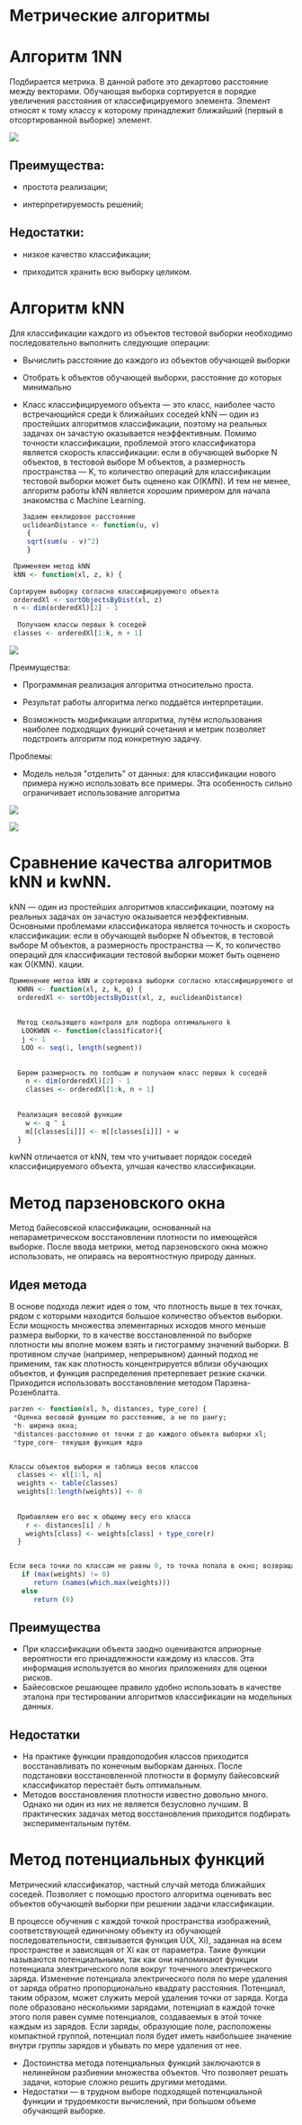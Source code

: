 
# Метрические алгоритмы
# Алгоритм 1NN
Подбирается метрика. В данной работе это декартово расстояние между векторами.
Обучающая выборка сортируется в порядке увеличения расстояния от классифицируемого элемента.
Элемент относят к тому классу к которому принадлежит ближайший (первый в отсортированной выборке) элемент.

<p><img src= "1NN.jpg">
  
## Преимущества:

* простота реализации;

* интерпретируемость решений;

## Недостатки:

* низкое качество классификации;

* приходится хранить всю выборку целиком.

# Алгоритм kNN
Для классификации каждого из объектов тестовой выборки необходимо последовательно выполнить следующие операции:

* Вычислить расстояние до каждого из объектов обучающей выборки

* Отобрать k объектов обучающей выборки, расстояние до которых минимально

* Класс классифицируемого объекта — это класс, наиболее часто встречающийся среди k ближайших соседей
kNN — один из простейших алгоритмов классификации, поэтому на реальных задачах он зачастую оказывается неэффективным. Помимо точности классификации, проблемой этого классификатора является скорость классификации: если в обучающей выборке N объектов, в тестовой выборе M объектов, а размерность пространства — K, то количество операций для классификации тестовой выборки может быть оценено как O(K*M*N). И тем не менее, алгоритм работы kNN является хорошим примером для начала знакомства с Machine Learning.


   
  ``` R
  Задаем евклидовое расстояние
  uclideanDistance <- function(u, v)
   {
   sqrt(sum(u - v)^2)
   }
   ``` 
   
``` R
 Применяем метод kNN 
 kNN <- function(xl, z, k) {    
 
Сортируем выборку согласно классифицируемого объекта     
 orderedXl <- sortObjectsByDist(xl, z)     
 n <- dim(orderedXl)[2] - 1         
 
  Получаем классы первых k соседей    
 classes <- orderedXl[1:k, n + 1] 
```


<p><img src= "photofacefun_com_1539847206.jpg">

Преимущества:

* Программная реализация алгоритма относительно проста.

* Результат работы алгоритма легко поддаётся интерпретации. 

* Возможность модификации алгоритма, путём использования наиболее подходящих функций сочетания и метрик позволяет подстроить алгоритм под конкретную задачу.

Проблемы:

* Модель нельзя "отделить" от данных: для классификации нового примера нужно использовать все примеры. Эта особенность сильно ограничивает использование алгоритма


<p><img src= "loo.png">
  <p><img src= "kwnn.png">

# Сравнение качества алгоритмов kNN и kwNN.
kNN — один из простейших алгоритмов классификации, поэтому на реальных задачах он зачастую оказывается неэффективным. Основными проблемами классификатора  является точность и скорость классификации: если в обучающей выборке N объектов, в тестовой выборе M объектов, а размерность пространства — K, то количество операций для классификации тестовой выборки может быть оценено как O(KMN).
кации.

```R
Применение метоа kNN и сортировка выборки согласно классифицируемого объекта и ррасстояния
  KWNN <- function(xl, z, k, q) { 
  orderedXl <- sortObjectsByDist(xl, z, euclideanDistance)
 
 
  Метод скользящего контроля для подбора оптимального k
   LOOKWNN <- function(classificator){                    
   j <- 1
   LOO <- seq(1, length(segment))
  
  
  Берем размерность по толбцам и получаем класс первых k соседей
    n <- dim(orderedXl)[2] - 1 
    classes <- orderedXl[1:k, n + 1]
  
  
  Реализация весовой функции
    w <- q ^ i                                             
    m[[classes[i]]] <- m[[classes[i]]] + w                  
  }
```
kwNN отличается от kNN, тем что учитывает порядок соседей классифицируемого объекта, улчшая качество классификации.

# Метод парзеновского окна 
Метод байесовской классификации, основанный на непараметрическом восстановлении плотности по имеющейся выборке. 
После ввода метрики, метод парзеновского окна можно использовать, не опираясь на вероятностную природу данных. 
## Идея метода 
В основе подхода лежит идея о том, что плотность выше в тех точках, рядом с которыми находится большое количество объектов выборки. 
Если мощность множества элементарных исходов много меньше размера выборки, то в качестве восстановленной по выборке плотности мы вполне можем взять и гистограмму значений выборки. 
В противном случае (например, непрерывном) данный подход не применим, так как плотность концентрируется вблизи обучающих объектов, и функция распределения претерпевает резкие скачки. Приходится использовать восстановление методом Парзена-Розенблатта. 

```R
parzen <- function(xl, h, distances, type_core) {
 *Оценка весовой функции по расстоянию, а не по рангу; 
 *h- ширина окна; 
 *distances-расстояние от точки z до каждого объекта выборки xl;
 *type_core- текущая функция ядра


Классы объектов выборки и таблица весов классов
  classes <- xl[1:l, n] 
  weights <- table(classes) 
  weights[1:length(weights)] <- 0
  
  
  Прибавляем его вес к общему весу его класса
    r <- distances[i] / h
    weights[class] <- weights[class] + type_core(r) 
  }


Если веса точки по классам не равны 0, то точка попала в окно; возвращаем класс с максимальным весом 
   if (max(weights) != 0) 
      return (names(which.max(weights))) 
   else
      return (0) 
```



## Преимущества 
* При классификации объекта заодно оцениваются априорные вероятности его принадлежности каждому из классов. Эта информация используется во многих приложениях для оценки рисков.
* Байесовское решающее правило удобно использовать в качестве эталона при тестировании алгоритмов классификации на модельных данных.
## Недостатки 
* На практике функции правдоподобия классов приходится восстанавливать по конечным выборкам данных. После подстановки восстановленной плотности в формулу байесовский классификатор перестаёт быть оптимальным.
* Методов восстановления плотности известно довольно много. Однако ни один из них не является безусловно лучшим. В практических задачах метод восстановления приходится подбирать экспериментальным путём.


# Метод потенциальных функций  
Метрический классификатор, частный случай метода ближайших соседей. Позволяет с помощью простого алгоритма оценивать вес объектов обучающей выборки при решении задачи классификации. 

В процессе обучения с каждой точкой пространства изображений, соответствующей единичному объекту из обучающей последовательности, связывается функция U(X, Xi), заданная на всем пространстве и зависящая от Xi как от параметра. Такие функции называются потенциальными, так как они напоминают функции потенциала электрического поля вокруг точечного электрического заряда. Изменение потенциала электрического поля по мере удаления от заряда обратно пропорционально квадрату расстояния. Потенциал, таким образом, может служить мерой удаления точки от заряда. Когда поле образовано несколькими зарядами, потенциал в каждой точке этого поля равен сумме потенциалов, создаваемых в этой точке каждым из зарядов. Если заряды, образующие поле, расположены компактной группой, потенциал поля будет иметь наибольшее значение внутри группы зарядов и убывать по мере удаления от нее.

* Достоинства метода потенциальных функций заключаются в нелинейном разбиении множества объектов. Что позволяет решать задачи, которые сложно решить другими методами.
* Недостатки — в трудном выборе подходящей потенциальной функции и трудоемкости вычислений, при большом объеме обучающей выборке.

